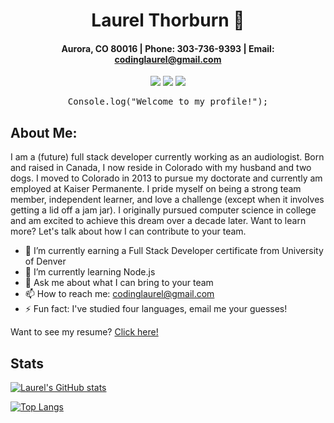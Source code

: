 <div align="center">
 
# **Laurel Thorburn** 🦸‍

#### Aurora, CO 80016 | Phone: 303-736-9393 | Email: codinglaurel@gmail.com
 
 <a href="https://laurelthorburn.github.io/LaurelThorburn-UpdatedPortfolio/" target="_blank" alt="Github Portfolio"><img src="https://img.shields.io/badge/-PORTFOLIO-181717?logo=GitHub"></a>
 <a href="https://www.linkedin.com/in/laurel-thorburn-651592219/" target="_blank" alt="LinkedIn"><img src="https://img.shields.io/badge/-LINKEDIN-0A66C2?logo=LinkedIn"></a>
 <a href="mailto:codinglaurel@gmail.com" target="_blank" alt="Gmail"><img src="https://img.shields.io/badge/-GMAIL-EA4335?logo=Gmail"></a>
 
 

</div>
<div align="center">
 <pre>Console.log("Welcome to my profile!");</pre>
</div>

## About Me:
I am a (future) full stack developer currently working as an audiologist. Born and raised in Canada, I now reside in Colorado with my husband and two dogs. I moved to Colorado in 2013 to pursue my doctorate and currently am employed at Kaiser Permanente. I pride myself on being a strong team member, independent learner, and love a challenge (except when it involves getting a lid off a jam jar). I originally pursued computer science in college and am excited to achieve this dream over a decade later. Want to learn more? Let's talk about how I can contribute to your team.

- 🔭 I’m currently earning a Full Stack Developer certificate from University of Denver
- 🌱 I’m currently learning Node.js
- 💬 Ask me about what I can bring to your team
- 📫 How to reach me: codinglaurel@gmail.com
- ⚡ Fun fact: I've studied four languages, email me your guesses!

Want to see my resume? [Click here!](https://drive.google.com/file/d/1GHIE7Md1E6yhQkm6BKyP1Cj13Kj6nGVU/view?usp=sharing)

## Stats
[![Laurel's GitHub stats](https://github-readme-stats.vercel.app/api?username=laurelthorburn&show_icons=true&theme=gradient)](https://github.com/anuraghazra/github-readme-stats)

[![Top Langs](https://github-readme-stats.vercel.app/api/top-langs/?username=laurelthorburn)](https://github.com/anuraghazra/github-readme-stats)

<!-- [![Laurel's wakatime stats](https://github-readme-stats.vercel.app/api/wakatime?username=laurelthorburn)](https://github.com/anuraghazra/github-readme-stats) -->


